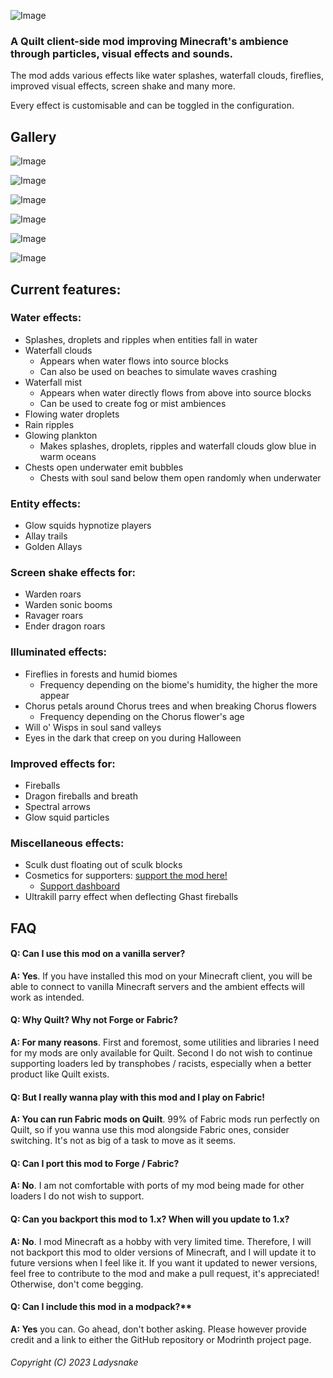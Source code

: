 ![Image](https://github.com/Ladysnake/Effective/blob/main/title.png?raw=true)


### A Quilt client-side mod improving Minecraft's ambience through particles, visual effects and sounds.

The mod adds various effects like water splashes, waterfall clouds, fireflies, improved visual effects, screen shake and many more.

Every effect is customisable and can be toggled in the configuration.

## Gallery
![Image](https://github.com/Ladysnake/Effective/blob/main/gallery/cascades.png?raw=true)

![Image](https://github.com/Ladysnake/Effective/blob/main/gallery/fireflies.png?raw=true)

![Image](https://github.com/Ladysnake/Effective/blob/main/gallery/chests.png?raw=true)

![Image](https://github.com/Ladysnake/Effective/blob/main/gallery/wisps.png?raw=true)

![Image](https://github.com/Ladysnake/Effective/blob/main/gallery/allays.png?raw=true)

![Image](https://github.com/Ladysnake/Effective/blob/main/gallery/sculk.png?raw=true)


## Current features:
### Water effects:
- Splashes, droplets and ripples when entities fall in water
- Waterfall clouds
    - Appears when water flows into source blocks
    - Can also be used on beaches to simulate waves crashing
- Waterfall mist
    - Appears when water directly flows from above into source blocks
    - Can be used to create fog or mist ambiences
- Flowing water droplets
- Rain ripples
- Glowing plankton
    - Makes splashes, droplets, ripples and waterfall clouds glow blue in warm oceans
- Chests open underwater emit bubbles
    - Chests with soul sand below them open randomly when underwater

### Entity effects:
- Glow squids hypnotize players
- Allay trails
- Golden Allays

### Screen shake effects for:
- Warden roars
- Warden sonic booms
- Ravager roars
- Ender dragon roars

### Illuminated effects:
- Fireflies in forests and humid biomes
    - Frequency depending on the biome's humidity, the higher the more appear
- Chorus petals around Chorus trees and when breaking Chorus flowers
    - Frequency depending on the Chorus flower's age
- Will o' Wisps in soul sand valleys
- Eyes in the dark that creep on you during Halloween

### Improved effects for:
- Fireballs
- Dragon fireballs and breath
- Spectral arrows
- Glow squid particles

### Miscellaneous effects:
- Sculk dust floating out of sculk blocks
- Cosmetics for supporters: [support the mod here!](https://ko-fi.com/s/2ef8e053cb)
    - [Support dashboard](https://doctor4t.ladysnake.org/login)
- Ultrakill parry effect when deflecting Ghast fireballs


## FAQ

#### Q: Can I use this mod on a vanilla server?

**A: Yes**. If you have installed this mod on your Minecraft client, you will  be able to connect to vanilla Minecraft servers and the ambient effects  will work as intended.

#### Q: Why Quilt? Why not Forge or Fabric?

**A: For many reasons**. First and foremost, some utilities and libraries I need for my mods are only available for Quilt. Second I do not wish to continue supporting loaders led by transphobes / racists, especially when a better product like Quilt exists.

#### Q: But I really wanna play with this mod and I play on Fabric!

**A: You can run Fabric mods on Quilt**. 99% of Fabric mods run perfectly on Quilt, so if you wanna use this mod alongside Fabric ones, consider switching. It's not as big of a task to move as it seems.

#### Q: Can I port this mod to Forge / Fabric?

**A: No**. I am not comfortable with ports of my mod being made for other loaders I do not wish to support.

#### Q: Can you backport this mod to 1.x? When will you update to 1.x?

**A: No**. I mod Minecraft as a hobby with very limited time. Therefore, I will not backport this mod to older versions of Minecraft, and I will update it to future versions when I feel like it. If you want it updated to newer versions, feel free to contribute to the mod and make a pull request, it's appreciated! Otherwise, don't come begging.

#### Q: Can I include this mod in a modpack?**

**A: Yes** you can. Go ahead, don't bother asking. Please however provide credit and a link to either the GitHub repository or Modrinth project page.

###### Copyright (C) 2023 Ladysnake
